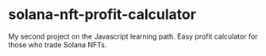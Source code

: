 # solana-nft-profit-calculator
My second project on the Javascript learning path. Easy profit calculator for those who trade Solana NFTs.
